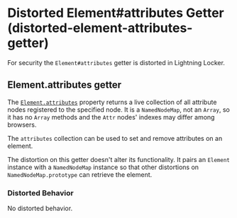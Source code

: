 # Distorted Element#attributes Getter (distorted-element-attributes-getter)

For security the `Element#attributes` getter is distorted in Lightning Locker.

<!-- START generated embed: @locker/distortion/src/Element/docs/attributes-getter.md -->
## Element.attributes getter

The [`Element.attributes`](https://developer.mozilla.org/en-US/docs/Web/API/Element/attributes) property returns a live collection of all attribute nodes registered to the specified node. It is a `NamedNodeMap`, not an `Array`, so it has no `Array` methods and the `Attr` nodes' indexes may differ among browsers. 

The `attributes` collection can be used to set and remove attributes on an element. 

The distortion on this getter doesn't alter its functionality. It pairs an `Element` instance with a `NamedNodeMap` instance so that other distortions on `NamedNodeMap.prototype` can retrieve the element.

### Distorted Behavior

No distorted behavior.
<!-- END generated embed, please keep comment -->
